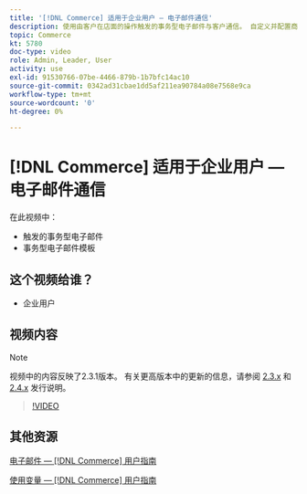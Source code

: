 ```yaml
---
title: '[!DNL Commerce] 适用于企业用户 — 电子邮件通信'
description: 使用由客户在店面的操作触发的事务型电子邮件与客户通信。 自定义并配置商店的电子邮件模板。
topic: Commerce
kt: 5780
doc-type: video
role: Admin, Leader, User
activity: use
exl-id: 91530766-07be-4466-879b-1b7bfc14ac10
source-git-commit: 0342ad31cbae1dd5af211ea90784a08e7568e9ca
workflow-type: tm+mt
source-wordcount: '0'
ht-degree: 0%

---
```


# [!DNL Commerce] 适用于企业用户 — 电子邮件通信

在此视频中：

- 触发的事务型电子邮件
- 事务型电子邮件模板

## 这个视频给谁？

- 企业用户

## 视频内容

>[!NOTE]
>
>视频中的内容反映了2.3.1版本。 有关更高版本中的更新的信息，请参阅 [ 2.3.x](https://devdocs.magento.com/guides/v2.3/release-notes/bk-release-notes.html) 和 [2.4.x](https://devdocs.magento.com/guides/v2.4/release-notes/bk-release-notes.html) 发行说明。

>[!VIDEO](https://video.tv.adobe.com/v/36190?quality=12&learn=on)

## 其他资源

[电子邮件 —  [!DNL Commerce] 用户指南](https://docs.magento.com/user-guide/marketing/email-templates.html)

[使用变量 —  [!DNL Commerce] 用户指南](https://docs.magento.com/user-guide/marketing/variables.html)
